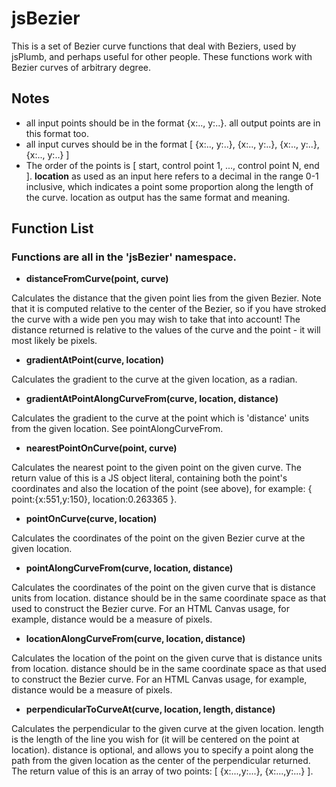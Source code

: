 # jsBezier

This is a set of Bezier curve functions that deal with Beziers, used by jsPlumb, and perhaps useful for other people. These functions work with Bezier curves of arbitrary degree.

## Notes

- all input points should be in the format {x:.., y:..}. all output points are in this format too.
- all input curves should be in the format [ {x:.., y:..}, {x:.., y:..}, {x:.., y:..}, {x:.., y:..} ]
- The order of the points is [ start, control point 1, ..., control point N, end ]. __location__ as used as an input here refers to a decimal in the range 0-1 inclusive, which indicates a point some proportion along the length of the curve. location as output has the same format and meaning.

## Function List

### Functions are all in the 'jsBezier' namespace.

- __distanceFromCurve(point, curve)__

Calculates the distance that the given point lies from the given Bezier. Note that it is computed relative to the center of the Bezier, so if you have stroked the curve with a wide pen you may wish to take that into account! The distance returned is relative to the values of the curve and the point - it will most likely be pixels.

- __gradientAtPoint(curve, location)__

Calculates the gradient to the curve at the given location, as a radian.

- __gradientAtPointAlongCurveFrom(curve, location, distance)__

Calculates the gradient to the curve at the point which is 'distance' units from the given location. See pointAlongCurveFrom. 

- __nearestPointOnCurve(point, curve)__

Calculates the nearest point to the given point on the given curve. The return value of this is a JS object literal, containing both the point's coordinates and also the location of the point (see above), for example: { point:{x:551,y:150}, location:0.263365 }.

- __pointOnCurve(curve, location)__

Calculates the coordinates of the point on the given Bezier curve at the given location.

- __pointAlongCurveFrom(curve, location, distance)__

Calculates the coordinates of the point on the given curve that is distance units from location. distance should be in the same coordinate space as that used to construct the Bezier curve. For an HTML Canvas usage, for example, distance would be a measure of pixels.

- __locationAlongCurveFrom(curve, location, distance)__

Calculates the location of the point on the given curve that is distance units from location. distance should be in the same coordinate space as that used to construct the Bezier curve. For an HTML Canvas usage, for example, distance would be a measure of pixels.

- __perpendicularToCurveAt(curve, location, length, distance)__

Calculates the perpendicular to the given curve at the given location. length is the length of the line you wish for (it will be centered on the point at location). distance is optional, and allows you to specify a point along the path from the given location as the center of the perpendicular returned. The return value of this is an array of two points: [ {x:...,y:...}, {x:...,y:...} ].